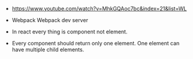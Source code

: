 * https://www.youtube.com/watch?v=MhkGQAoc7bc&index=21&list=WL

* Webpack
  Webpack dev server

* In react every thing is component not element.

* Every component should return only one element. One element can have multiple child elements.

